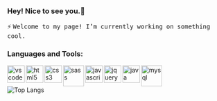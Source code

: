 ### Hey! Nice to see you.:wave:
⚡ <samp>Welcome to my page! I’m currently working on something cool.</samp>

### Languages and Tools:
<img alt="vscode" src="https://cdn.jsdelivr.net/gh/devicons/devicon/icons/vscode/vscode-original.svg" width="40px" align="left" />
<img alt="html5" src="https://cdn.jsdelivr.net/gh/devicons/devicon/icons/html5/html5-original.svg" width="40px" align="left" />
<img alt="css3" src="https://cdn.jsdelivr.net/gh/devicons/devicon/icons/css3/css3-original.svg" width="40px" align="left" />
<img alt="sass" src="https://cdn.jsdelivr.net/gh/devicons/devicon/icons/sass/sass-original.svg" width="48px" align="left" />
<img alt="javascript" src="https://cdn.jsdelivr.net/gh/devicons/devicon/icons/javascript/javascript-original.svg" width="40px" align="left" />
<img alt="jquery" src="https://cdn.jsdelivr.net/gh/devicons/devicon/icons/jquery/jquery-original-wordmark.svg" width="40px" align="left" />
<img alt="java" src="https://cdn.jsdelivr.net/gh/devicons/devicon/icons/java/java-original.svg" width="40px" align="left" />
<img alt="mysql" src="https://cdn.jsdelivr.net/gh/devicons/devicon/icons/mysql/mysql-original-wordmark.svg" width="48px" align="left" />

<br/><br/>


![Top Langs](https://github-readme-stats.vercel.app/api/top-langs/?username=minjeong-river&layout=compact)
